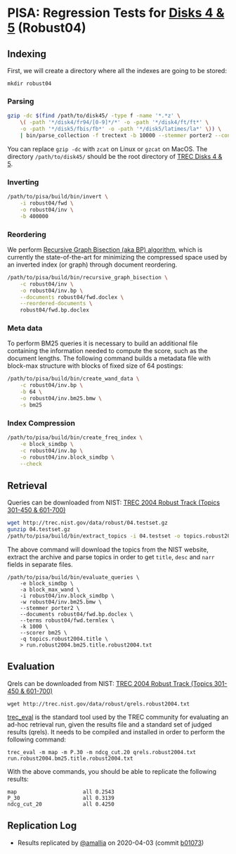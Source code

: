 # PISA: Regression Tests for [Disks 4 & 5](https://trec.nist.gov/data_disks.html) (Robust04)

## Indexing

First, we will create a directory where all the indexes are going to be stored:

```
mkdir robust04
```

### Parsing

```bash
gzip -dc $(find /path/to/disk45/ -type f -name '*.*z' \
    \( -path '*/disk4/fr94/[0-9]*/*' -o -path '*/disk4/ft/ft*' \
    -o -path '*/disk5/fbis/fb*' -o -path '*/disk5/latimes/la*' \)) \
    | bin/parse_collection -f trectext -b 10000 --stemmer porter2 --content-parser html -o robust04/fwd
```

You can replace `gzip -dc` with `zcat` on Linux or `gzcat` on MacOS.
The directory `/path/to/disk45/` should be the root directory of [TREC Disks 4 & 5](https://trec.nist.gov/data_disks.html).

### Inverting

```bash
/path/to/pisa/build/bin/invert \
    -i robust04/fwd \
    -o robust04/inv \
    -b 400000
```

### Reordering
We perform [Recursive Graph Bisection (aka BP) algorithm](https://dl.acm.org/doi/10.1145/2939672.2939862), which is currently the state-of-the-art for minimizing the compressed space used by an inverted index (or graph) through document reordering. 

```bash
/path/to/pisa/build/bin/recursive_graph_bisection \
    -c robust04/inv \
    -o robust04/inv.bp \
    --documents robust04/fwd.doclex \
    --reordered-documents \
    robust04/fwd.bp.doclex
```

### Meta data
To perform BM25 queries it is necessary to build an additional file containing the information needed to compute the score, such as the document lengths. The following command builds a metadata file with block-max structure with blocks of fixed size of 64 postings:

```bash
/path/to/pisa/build/bin/create_wand_data \
    -c robust04/inv.bp \
    -b 64 \
    -o robust04/inv.bm25.bmw \
    -s bm25
```

### Index Compression

```bash
/path/to/pisa/build/bin/create_freq_index \
    -e block_simdbp \
    -c robust04/inv.bp \
    -o robust04/inv.block_simdbp \
    --check
```
## Retrieval

Queries can be downloaded from NIST:
[TREC 2004 Robust Track (Topics 301-450 & 601-700)](http://trec.nist.gov/data/robust/04.testset.gz)

```bash
wget http://trec.nist.gov/data/robust/04.testset.gz
gunzip 04.testset.gz
/path/to/pisa/build/bin/extract_topics -i 04.testset -o topics.robust2004
```
The above command will download the topics from the NIST website, extract the archive and parse topics in order to get `title`, `desc` and `narr` fields in separate files.

```
/path/to/pisa/build/bin/evaluate_queries \
    -e block_simdbp \
    -a block_max_wand \
    -i robust04/inv.block_simdbp \
    -w robust04/inv.bm25.bmw \
    --stemmer porter2 \
    --documents robust04/fwd.bp.doclex \
    --terms robust04/fwd.termlex \
    -k 1000 \
    --scorer bm25 \
    -q topics.robust2004.title \
    > run.robust2004.bm25.title.robust2004.txt
```

## Evaluation

Qrels can be downloaded from NIST:
[TREC 2004 Robust Track (Topics 301-450 & 601-700)](http://trec.nist.gov/data/robust/qrels.robust2004.txt)
```
wget http://trec.nist.gov/data/robust/qrels.robust2004.txt
```

[trec_eval](https://github.com/usnistgov/trec_eval) is the standard tool used by the TREC community for
evaluating an ad-hoc retrieval run, given the results file and a standard set of judged results (qrels).
It needs to be compiled and installed in order to perform the following command:

```
trec_eval -m map -m P.30 -m ndcg_cut.20 qrels.robust2004.txt run.robust2004.bm25.title.robust2004.txt
```

With the above commands, you should be able to replicate the following results:

```
map                     all 0.2543
P_30                    all 0.3139
ndcg_cut_20             all 0.4250
```

## Replication Log

+ Results replicated by [@amallia](https://github.com/amallia) on 2020-04-03 (commit [b01073](https://github.com/pisa-engine/pisa/commit/2b010731e6ea1b45a5f4a7caa9135a76219ed487))
